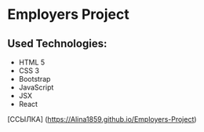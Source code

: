 # Employers Project 

## Used Technologies:

* HTML 5
* CSS 3
* Bootstrap
* JavaScript
* JSX
* React

[ССЫЛКА] (https://Alina1859.github.io/Employers-Project)
